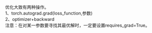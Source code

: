﻿优化大致有两种操作。   
 1、torch.autograd.grad(loss_function,参数)   
 2、optimizer+backward   
 注意：在对某一参数要寻找其最优解时，一定要设置requires_grad=True。
